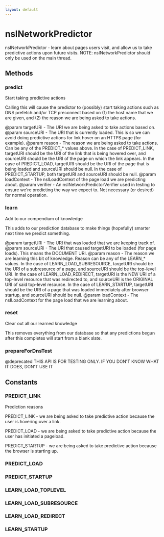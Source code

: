 ```yaml
---
layout: default
---
```


# nsINetworkPredictor #

nsINetworkPredictor - learn about pages users visit, and allow us to take
                      predictive actions upon future visits.
                      NOTE: nsINetworkPredictor should only
                      be used on the main thread.


## Methods ##

### predict ###

Start taking predictive actions

Calling this will cause the predictor to (possibly) start
taking actions such as DNS prefetch and/or TCP preconnect based on
(1) the host name that we are given, and (2) the reason we are being
asked to take actions.

@param targetURI - The URI we are being asked to take actions based on.
@param sourceURI - The URI that is currently loaded. This is so we can
  avoid doing predictive actions for link hover on an HTTPS page (for
  example).
@param reason - The reason we are being asked to take actions. Can be
  any of the PREDICT_* values above.
  In the case of PREDICT_LINK, targetURI should be the URI of the link
  that is being hovered over, and sourceURI should be the URI of the page
  on which the link appears.
  In the case of PREDICT_LOAD, targetURI should be the URI of the page that
  is being loaded and sourceURI should be null.
  In the case of PREDICT_STARTUP, both targetURI and sourceURI should be
  null.
@param loadContext - The nsILoadContext of the page load we are predicting
  about.
@param verifier - An nsINetworkPredictorVerifier used in testing to ensure
  we're predicting the way we expect to. Not necessary (or desired) for
  normal operation.


### learn ###

Add to our compendium of knowledge

This adds to our prediction database to make things (hopefully)
smarter next time we predict something.

@param targetURI - The URI that was loaded that we are keeping track of.
@param sourceURI - The URI that caused targetURI to be loaded (for page
  loads). This means the DOCUMENT URI.
@param reason - The reason we are learning this bit of knowledge.
  Reason can be any of the LEARN_* values.
  In the case of LEARN_LOAD_SUBRESOURCE, targetURI should be the URI of a
  subresource of a page, and sourceURI should be the top-level URI.
  In the case of LEARN_LOAD_REDIRECT, targetURI is the NEW URI of a
  top-level resource that was redirected to, and sourceURI is the
  ORIGINAL URI of said top-level resource.
  In the case of LEARN_STARTUP, targetURI should be the URI of a page
  that was loaded immediately after browser startup, and sourceURI should
  be null.
@param loadContext - The nsILoadContext for the page load that we are
  learning about.


### reset ###

Clear out all our learned knowledge

This removes everything from our database so that any predictions begun
after this completes will start from a blank slate.


### prepareForDnsTest ###

@deprecated THIS API IS FOR TESTING ONLY. IF YOU DON'T KNOW WHAT IT DOES,
DON'T USE IT


## Constants ##

### PREDICT_LINK ###

Prediction reasons

PREDICT_LINK - we are being asked to take predictive action because
the user is hovering over a link.

PREDICT_LOAD - we are being asked to take predictive action because
the user has initiated a pageload.

PREDICT_STARTUP - we are being asked to take predictive action
because the browser is starting up.


### PREDICT_LOAD ###

### PREDICT_STARTUP ###

### LEARN_LOAD_TOPLEVEL ###

### LEARN_LOAD_SUBRESOURCE ###

### LEARN_LOAD_REDIRECT ###

### LEARN_STARTUP ###
